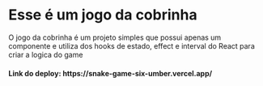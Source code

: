 <h1>Esse é um jogo da cobrinha</h1>

<p>O jogo da cobrinha é um projeto simples que possui apenas um componente e utiliza dos hooks de estado, effect e interval do React para criar a logica do game</p>

<h4>Link do deploy: https://snake-game-six-umber.vercel.app/</h4>
